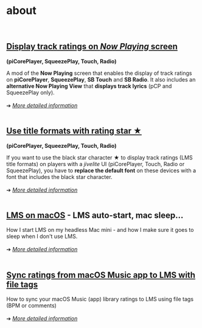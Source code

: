 about
====
<br>

## [Display track ratings on *Now Playing* screen](https://github.com/AF-1/sobras/tree/main/lms-nowplaying_screen_with_ratings)
**(piCorePlayer, SqueezePlay, Touch, Radio)**

A mod of the **Now Playing** screen that enables the display of track ratings on **piCorePlayer**, **SqueezePlay**, **SB Touch** and **SB Radio**. It also includes an **alternative Now Playing View** that **displays track lyrics** (pCP and SqueezePlay only).
<br><br>
➔ [*More detailed information*](https://github.com/AF-1/sobras/tree/main/lms-nowplaying_screen_with_ratings)
<br><br>

## [Use title formats with rating star ★ ](https://github.com/AF-1/sobras/tree/main/lms-jivelite-change-font)
**(piCorePlayer, SqueezePlay, Touch, Radio)**

If you want to use the black star character ★ to display track ratings (LMS title formats) on players with a *jivelite* UI (piCorePlayer, Touch, Radio or SqueezePlay), you have to **replace the default font** on these devices with a font that includes the black star character.
<br><br>
➔ [*More detailed information*](https://github.com/AF-1/sobras/tree/main/lms-jivelite-change-font)
<br><br>

## [LMS on macOS](https://github.com/AF-1/sobras/tree/main/lms-on-macos) - LMS auto-start, mac sleep...

How I start LMS on my headless Mac mini - and how I make sure it goes to sleep when I don't use LMS.
<br><br>
➔ [*More detailed information*](https://github.com/AF-1/sobras/tree/main/lms-on-macos)
<br><br>

## [Sync ratings from macOS Music app to LMS with file tags](https://github.com/AF-1/sobras/tree/main/lms-ratings-sync-file-tags)

How to sync your macOS Music (app) library ratings to LMS using file tags (BPM or comments)
<br><br>
➔ [*More detailed information*](https://github.com/AF-1/sobras/tree/main/lms-ratings-sync-file-tags)
<br><br>
